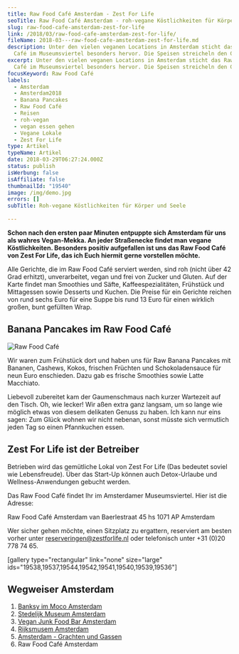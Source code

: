 ```yaml
---
title: Raw Food Café Amsterdam - Zest For Life
seoTitle: Raw Food Café Amsterdam - roh-vegane Köstlichkeiten für Körper & Seele
slug: raw-food-cafe-amsterdam-zest-for-life
link: /2018/03/raw-food-cafe-amsterdam-zest-for-life/
fileName: 2018-03---raw-food-cafe-amsterdam-zest-for-life.md
description: Unter den vielen veganen Locations in Amsterdam sticht das Raw Food
  Café im Museumsviertel besonders hervor. Die Speisen streicheln den Gaumen.
excerpt: Unter den vielen veganen Locations in Amsterdam sticht das Raw Food
  Café im Museumsviertel besonders hervor. Die Speisen streicheln den Gaumen.
focusKeyword: Raw Food Café
labels:
  - Amsterdam
  - Amsterdam2018
  - Banana Pancakes
  - Raw Food Café
  - Reisen
  - roh-vegan
  - vegan essen gehen
  - Vegane Lokale
  - Zest For Life
type: Artikel
typeName: Artikel
date: 2018-03-29T06:27:24.000Z
status: publish
isWerbung: false
isAffiliate: false
thumbnailId: "19540"
image: /img/demo.jpg
errors: []
subTitle: Roh-vegane Köstlichkeiten für Körper und Seele
  
---
```


**Schon nach den ersten paar Minuten entpuppte sich Amsterdam für uns als wahres
Vegan-Mekka. An jeder Straßenecke findet man vegane Köstlichkeiten. Besonders
positiv aufgefallen ist uns das Raw Food Café von Zest For Life, das ich Euch
hiermit gerne vorstellen möchte.**

Alle Gerichte, die im Raw Food Café serviert werden, sind roh (nicht über 42
Grad erhitzt), unverarbeitet, vegan und frei von Zucker und Gluten. Auf der
Karte findet man Smoothies und Säfte, Kaffeespezialitäten, Frühstück und
Mittagessen sowie Desserts und Kuchen. Die Preise für ein Gerichte reichen von
rund sechs Euro für eine Suppe bis rund 13 Euro für einen wirklich großen, bunt
gefüllten Wrap.

## Banana Pancakes im Raw Food Café

![Raw Food Café](http://cardamonchai.com/wp-content/uploads/2018/02/38471452810_af6d2e26c5_z-300x225.jpg)

Wir waren zum Frühstück dort und haben uns für Raw Banana Pancakes mit Bananen,
Cashews, Kokos, frischen Früchten und Schokoladensauce für neun Euro enschieden.
Dazu gab es frische Smoothies sowie Latte Macchiato.

Liebevoll zubereitet kam der Gaumenschmaus nach kurzer Wartezeit auf den Tisch.
Oh, wie lecker! Wir aßen extra ganz langsam, um so lange wie möglich etwas von
diesem delikaten Genuss zu haben. Ich kann nur eins sagen: Zum Glück wohnen wir
nicht nebenan, sonst müsste sich vermutlich jeden Tag so einen Pfannkuchen
essen.

## Zest For Life ist der Betreiber

Betrieben wird das gemütliche Lokal von Zest For Life (Das bedeutet soviel wie
Lebensfreude). Über das Start-Up können auch Detox-Urlaube und
Wellness-Anwendungen gebucht werden.

Das Raw Food Café findet Ihr im Amsterdamer Museumsviertel. Hier ist die
Adresse:

Raw Food Café Amsterdam van Baerlestraat 45 hs 1071 AP Amsterdam

Wer sicher gehen möchte, einen Sitzplatz zu ergattern, reserviert am besten
vorher unter reserveringen@zestforlife.nl oder telefonisch unter +31 (0)20 778
74 65.

[gallery type="rectangular" link="none" size="large"
ids="19538,19537,19544,19542,19541,19540,19539,19536"]

## Wegweiser Amsterdam

1.  [Banksy im Moco Amsterdam](/2018/01/banksy-im-moco-amsterdam/)
1.  [Stedelijk Museum Amsterdam](/2018/02/stedelijk-museum-amsterdam/)
1.  [Vegan Junk Food Bar Amsterdam](/2018/02/vegan-junk-food-bar-amsterdam/)
1.  [Rijksmusem Amsterdam](/2018/03/rijksmuseum-amsterdam/)
1.  [Amsterdam - Grachten und Gassen](/2018/03/amsterdam/)
1.  Raw Food Café Amsterdam

  